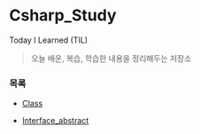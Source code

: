 # Csharp_Study

Today I Learned (TIL)

> 오늘 배운, 복습, 학습한 내용을 정리해두는 저장소

### 목록

- [Class](https://github.com/twozeronine/Csharp_Study/tree/main/Class)

- [Interface_abstract](https://github.com/twozeronine/Csharp_Study/tree/main/Interface_abstract)
